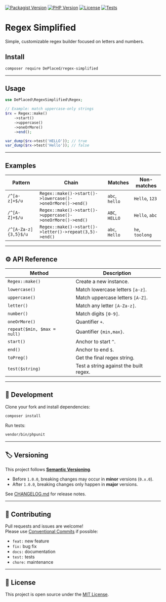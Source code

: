 [![Packagist Version](https://img.shields.io/packagist/v/deplaced/regex-simplified?label=version)](https://packagist.org/packages/deplaced/regex-simplified)
[![PHP Version](https://img.shields.io/packagist/php-v/deplaced/regex-simplified?color=blue)](https://packagist.org/packages/deplaced/regex-simplified)
[![License](https://img.shields.io/github/license/DePlaced/regex-simplified.svg?color=orange)](LICENSE)
[![Tests](https://github.com/DePlaced/regex-simplified/actions/workflows/tests.yml/badge.svg)](https://github.com/DePlaced/regex-simplified/actions)

# Regex Simplified
Simple, customizable regex builder focused on letters and numbers. 

## Install
```bash
composer require DePlaced/regex-simplified
```

---

## Usage
```php
use DePlaced\RegexSimplified\Regex;

// Example: match uppercase-only strings
$rx = Regex::make()
    ->start()
    ->uppercase()
    ->oneOrMore()
    ->end();

var_dump($rx->test('HELLO')); // true
var_dump($rx->test('Hello')); // false
```

---

## Examples
| Pattern | Chain | Matches | Non-matches |
|----------|--------|----------|--------------|
| `/^[a-z]+$/u` | `Regex::make()->start()->lowercase()->oneOrMore()->end()` | `abc`, `hello` | `Hello`, `123` |
| `/^[A-Z]+$/u` | `Regex::make()->start()->uppercase()->oneOrMore()->end()` | `ABC`, `HELLO` | `Hello`, `abc` |
| `/^[A-Za-z]{3,5}$/u` | `Regex::make()->start()->letter()->repeat(3,5)->end()` | `abc`, `Hello` | `he`, `toolong` |

---

## ⚙️ API Reference
| Method | Description |
|---------|--------------|
| `Regex::make()` | Create a new instance. |
| `lowercase()` | Match lowercase letters `[a-z]`. |
| `uppercase()` | Match uppercase letters `[A-Z]`. |
| `letter()` | Match any letter `[A-Za-z]`. |
| `number()` | Match digits `[0-9]`. |
| `oneOrMore()` | Quantifier `+`. |
| `repeat($min, $max = null)` | Quantifier `{min,max}`. |
| `start()` | Anchor to start `^`. |
| `end()` | Anchor to end `$`. |
| `toPreg()` | Get the final regex string. |
| `test($string)` | Test a string against the built regex. |

---

## 🧩 Development
Clone your fork and install dependencies:
```bash
composer install
```

Run tests:
```bash
vendor/bin/phpunit
```

---

## 🏷️ Versioning
This project follows **[Semantic Versioning](https://semver.org/)**.  
- Before `1.0.0`, breaking changes may occur in **minor** versions (`0.x.0`).  
- After `1.0.0`, breaking changes only happen in **major** versions.

See [CHANGELOG.md](CHANGELOG.md) for release notes.

---

## 🤝 Contributing
Pull requests and issues are welcome!  
Please use [Conventional Commits](https://www.conventionalcommits.org/) if possible:
- `feat:` new feature  
- `fix:` bug fix  
- `docs:` documentation  
- `test:` tests  
- `chore:` maintenance

---

## 📄 License
This project is open source under the [MIT License](LICENSE).
